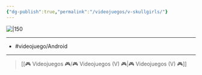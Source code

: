 ```yaml
---
{"dg-publish":true,"permalink":"/videojuegos/v-skullgirls/"}
---
```



![|150](https://images.igdb.com/igdb/image/upload/t_cover_big/co2e3u.jpg)

---

- #videojuego/Android 

---

> [[🎮 Videojuegos 🎮/🎮 Videojuegos (V) 🎮\|🎮 Videojuegos (V) 🎮]]